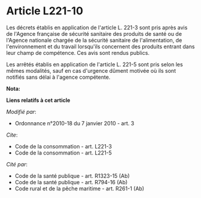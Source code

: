 # Article L221-10

Les décrets établis en application de l'article L. 221-3 sont pris après avis de l'Agence française de sécurité sanitaire des
produits de santé ou de l'Agence nationale chargée de la sécurité sanitaire de l'alimentation, de l'environnement et du
travail lorsqu'ils concernent des produits entrant dans leur champ de compétence. Ces avis sont rendus publics. 

Les arrêtés établis en application de l'article L. 221-5 sont pris selon les mêmes modalités, sauf en cas d'urgence dûment
motivée où ils sont notifiés sans délai à l'agence compétente.

**Nota:**



**Liens relatifs à cet article**

_Modifié par_:

  - Ordonnance n°2010-18 du 7 janvier 2010 - art. 3

_Cite_:

  - Code de la consommation - art. L221-3
  - Code de la consommation - art. L221-5

_Cité par_:

  - Code de la santé publique - art. R1323-15 (Ab)
  - Code de la santé publique - art. R794-16 (Ab)
  - Code rural et de la pêche maritime - art. R261-1 (Ab)
